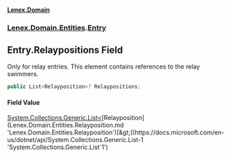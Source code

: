#### [Lenex.Domain](index.md 'index')
### [Lenex.Domain.Entities](Lenex.Domain.Entities.md 'Lenex.Domain.Entities').[Entry](Lenex.Domain.Entities.Entry.md 'Lenex.Domain.Entities.Entry')

## Entry.Relaypositions Field

Only for relay entries. This element contains references to the relay swimmers.

```csharp
public List<Relayposition>? Relaypositions;
```

#### Field Value
[System.Collections.Generic.List&lt;](https://docs.microsoft.com/en-us/dotnet/api/System.Collections.Generic.List-1 'System.Collections.Generic.List`1')[Relayposition](Lenex.Domain.Entities.Relayposition.md 'Lenex.Domain.Entities.Relayposition')[&gt;](https://docs.microsoft.com/en-us/dotnet/api/System.Collections.Generic.List-1 'System.Collections.Generic.List`1')